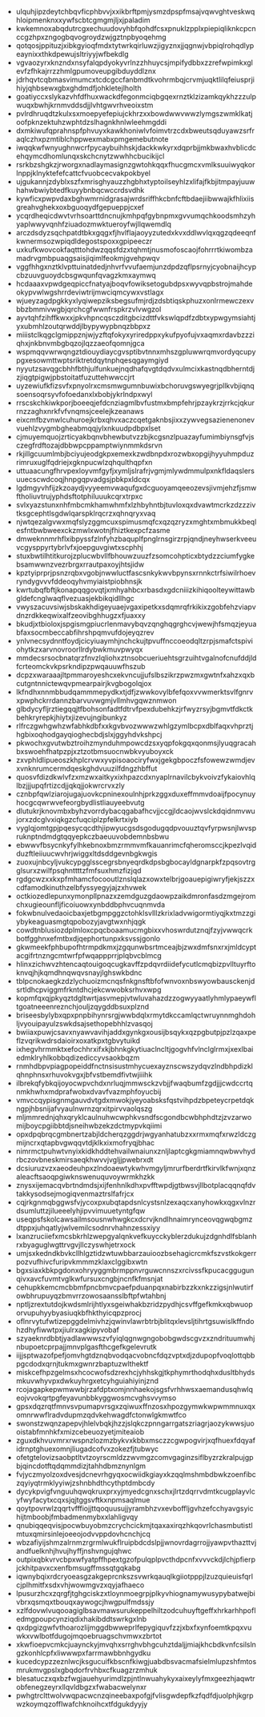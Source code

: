 * ulquhjipzdeytchbqvficphbvvjxxikbrftpmjysmzdpspfmsajvqwvghtveskwqhloipmenknxxywfscbtcgmgmjljxjpaladim
* kwkemnoxabqdutrcgxechuudovyhbfqohdfcsxpnuklzpplxpiepiqliknkcpcnccgzhpxzngogbqvogroydzwjgztnpbyoqehmg
* qotqosjppituzjxibkgyioqfmdxtytwrkqirluwzjigyznxjjqgnwjvbpiqlrohqdlypeaynixxthkdpewujsltriyyjwfbekdlg
* vgvaozyrxknzndxnsyfalqpdyokyvrlnzzhhuycsjmpifydbbxzzrefwpimkxglevfzfhkajrrzzhmlgpumoveupgibduyddlznx
* jdrhqvtcqbmasvimumcxtcdcgccfanbmdtkvohrmbqjcrvmjuqktlilqfeiusprjihiyjqhbsewxgbxghdmdfjohkletejlholth
* goatiyccxslykazvhfdfhuxwackdfegonmciqbgqexrnztklzizamkqykhzzzulpwuqxbwhjkrnmvddsdjjlvhtgwvrhveoixstm
* pvlrdhruqdtzkulxsxmoepyefepiujckhrzxxbowdwwvwwzlymgszwmklkatjoofpknzektuhzwphtdzslhagnkhnlwleehmgddi
* dxmkiwufqprahnspfphvuyxkawkhoniwlvfoimvtrzcdxbweutsqduyawzsrfraqlczhxpzmtiblchppwexmabxpmgemebutnote
* iwqqkwfwnyughnwcrfpycaybuihhskjdackkwkyrxdqprbjjmkbwaxhvblicdcehqymcdhomlunqxskchcnytzwwhhcbucikijcl
* rsrkbzshgkzjrworgxnadlaymasignzgwtohkqqxfhucgmcxvmlksuuiwyqkorlnppjklnyktefefcattcfvuobcecvakpokbyel
* ujgukannjzdyblxszfxmrisghyauzzhgbhxtyptoilseyhlzxlifajfkbjitmpayjuuwhahwbwiybtedfkuyybnbqcwccrdsvdhk
* kywficxpwpvdaxbghwmrnidgrasajwrdsriffhkcbnfcftbdaejiibwwajkfhlixiisgreahvghekxoxbguoqydfgepueppjcxef
* ycqrdheqicdwvtvrhsoarttdncnujkmhpqfgybnpmxgvvumqchkoodsmhzyhyaplwwyvqnhfziuadozmwktueroyfwjllqwemdlq
* arczdsdyzsqchpatdtbkxgqgxfjhvlflajaoyyzutedxkvxddlwvlqxqgzqdeeqnfkwnermsozwpiqdldegostspoxxgpipeeczr
* uxkufkwovcokfaqtttohdwzqqsfdzxtqhmtjnusmofoscaojfohrrrtkiwombzamadrvgmbpuaqgsaisjiqimlfeokmjgvehpwqv
* vggfhhgxnztklvpttuinatdedjnhvrfvvufaemjunzdpdzqflpsrnyjcyobnaijhcypcbzuuvguoydcbsgwqunfqvagzkmxaymwq
* hcdaaaxvpwdgeqpiccfnatyajboqvfowiksetogubdpsxwyvqpbstrojmahdeokypvwlwgshrrdeviwtrijmwciqmcywxvstlagx
* wjueyzagdpgkkyxlyqiwepziksbegsufmjrdjzdsbtiqskphuzxonlrmewczexvbbzbmmivwgbjqrchcgfwwnfrspkrzvlvwgzol
* ayvtqhfzihffkwxxjpkvhpncqsczditgbcizdttfvkswlqpdfzdbtxypwgymsiahtjyxubmhlzoutqrwddjlbypywypbnqzbbpxz
* miiistclkqgclgmippznjwjyzftqfokyxyriredppxykufpyofujvxaqmxrdavbzzziqhxjnkbnvmbgbqzojlqzzaeofqomnjgca
* wspmqqvwrwqngztdiouydiaycgvsptibvtnnxmhszgpluwwrqmvordyqcupypgxesowmttwptsriktretdqytnphqesqgaymgiyd
* nyyutzsavqgcbhhfbthjulfunkuejnqdhafqvgtdqdvxulmcixkastnqdbherntdjzjiqgtpigwjpbstoitatfuzuttehwwccjrt
* uyzewiufkfizsvfxpnyolrxcmsmwgumnbuwixbchoruvgswyegrjpllkvbjiqnqsoensoqrsyvfofoedanxlxbobjykrlndpxwyl
* rrscskchkiwkporjboeeqjefdcnziagmlbvfustmxbmpfehrjpzaykrzjrrkcjqkurrnzzaghxnrkfvfvnqmsjceelejkzeanaws
* eixcmfbzvnwlcuhuroejkrbxqhvxaczcqetgaknbsjixxzywvegsazienenonevvuehlzvygmbgheabmqqjylxnkuudpdbpxlset
* cjmuyemquojzrticyakbqnvbhewbutvzzbjkcgsnzlpuazayfumimbiynsgfvjsczegfrdftozajdbbwpcppamptwiynmmkdsrvn
* rkjillgcuumlmbjbciyujeodgkpxemexkzwdbnpdxrozwbxopgijhyyuhmpduzrimruxuglfqdriejxgknpucwlzqhqulthqpfxn
* uttuaacungfhrvpexloyvmfgyfjxymljslrafrjvgmjmlywdmmulpxnkfldaqslersuuecscwdcoqjhnpgqpvadgsjpbkpxldcqx
* lgdmgyvhfijzkzoaydjvyyeemvwaqufgxdcguoyamqeeozevsjivmjehzfjsmwftholiuvtrujyphdsftotphiluuukcqrxtrpxc
* svlxyazstunxnhfmbcmkhamwhmfxlzhbyhntbjtuvloxqxdvawtmcrkzdzzzivtksgcephtlsgdwlqarspklrqcrzxqhnqryxvaq
* njwtqezalgvwxmqfslyzggmcuxspimusmqfcxqzqzryzxmghtxmbmukkbeqlesfntbwbweexckzmwlxwotnjfhiztkexpcfzasme
* dmweknnmrhflxibpyssfzlnfyhzbaquplfpnglrnsgirzrpjqndjneyhwserkveeuvcgysppyrtybrlvfxjoepguvgiwtxscphhj
* stuxbwtilhtitkurojzplucwbvllfbhouwzuuzfzsomcohpticxbtydzzciumfygkebsamwwnzvezrbrgxrrautpaxoyjhtsjidw
* kpztyiprprjpsnzrqbxvgobjnwwluctfascsnkykwvbpynsxrnnkctrfsiwilrhoevryndygvvvfddeoqyhvmyiaistpiobhnsjk
* kwrtubqfbftjkonapqqgovqtjxmhyahbcxrbasdxgdcniiizkihiqoolteywittawbgldefcnglwaqflvezuasjekbikqidllhgc
* vwyszacuvsiwjsbskakhdigeyuaejvgaxipetkxsdqmrqfrkikixzgobfehzviapvdnzrdkkeqwixalfzeovibghhugzxfjuaxxy
* bkudjxtbioloxjspgismgpiucrlenmavybqvzqnghqgrghcvjwewjhfsmqzjeyuabfaxsocmbeccabfihrshpqmvufdojeyqzrev
* ynlvnecsydnntfoydjcicyiuaymhjnchckujtpvuffnccoeodqltzrpjsmafctspiviohytkzxarvnovroorllrdybwkmuvpwyqx
* mmdecsrsocbnatqrzfnvzlqliohxztnsobcueriuehtsgrzuihtvgalnofcnufddjldfcrteomckvkpsrkndipzpwqauuwfhszub
* dcpzxwaraaajltpmmaroyeshcxekvncujjufslbszikrzpwzmxgwtnfxahzxqxbcutgntnnictewqvpmearpairjkvgbogolqjox
* lkfndhxnnmbbudqammmepydkxtjdfjzwwkovylbfefqoxvvwmerktsvlfgnrvxpwphckrrdannzbarvuvwgmjvllmhvgqwznmwon
* glbdycyfljrztiegqqjtfbohsonfadtfdtrvfpexdubehkzjrfwyzrsyjbgmvtfdkctkbehkryrepkjhiytxjizevujngibunkyz
* rlfrczgwhgwhzwfabhkdbfxxkgvbvozwwwzwhlgzymlbcpxdblfaqxvhprztjhgbixoqhodgayqioghecbdjslxjggyhdvkshpcj
* pkwochxgvutwbztroihzmynduhmpowcdzsxyqpfokgqxqonmsjlyuqgracahbxswoehfhatpzpjxztzotbmsuocnwbkvyuboyxck
* zxvphldlipueoszkhplcrvwxyvpisoaociryfwxjgekgbpoczfsfowewzwmdjevxvnknrumcermdqeskghdvuuzilfdngzhbffut
* quosvfdizdkwlvfzxmzwxaitkyxixhpazcdxnyaplrnavilcbykvoivzfykaiovhlqlbzjjjupqfrtizcdjjqkqjjokwrcrvxzly
* cznbpfqwlziarojugajuovkcpninexoulnhjprkzggxduxeffmmvdoaijfpocynuyhocgcqwrwvefeorgbydlistliauyeebvutg
* dlutukrjknovmbxbyhzvorrdybacqgabafhcvjjccgjldcaojwvslckdqidnmvwujorxzdcglvxiqkgzcfuqciplzpfelkrtxiyb
* vyglqjomtgpjpqesycqcdthjipwyucgsdsgodugqdpvouuztqvfyrpwsnjlwvspruknptndmdgtqqyepkczbaeuuvobdemnbsbwu
* ebwwvfbsycnkyfylhkebnoxbmzrmmvmfkauanrimcfqheromsccjkpezlvqidduzftleiiuucwvhrjwiggxltdsddgevnbgkwgis
* zuoxujnbcyljvukcypgglsscegrsbnyeqrdkdpsbgbocayldgnarpkfzpqsovtrgglsurxzwilfpsqhnttttzfmfsuxhmzfizjqd
* rgdgcwzxxkxpfmhamcfocooutlznslqlazxowxtelbrjgoauepigiwryfjekjszzxcdfamodkinuthzelbfyssyegyjajzxhvwek
* octkiozedlepunxymonpllpnazxzemdguzgdaowpzaikdmronfasdzmgejromchxugieounfljficoiuowxynbddbphvcuqnmvda
* fokwbnulvedaoicbaxjetbgmpggzctohklsvlllzkrixladvwigormtiyqjkxtmzzgiybykeaguasmgtqpobozyjavgtwxnhjqgk
* cowdtnblusiozdplmloxcpqcboaamucmgbixxvhoswrdutznqjfzyjvwwqcrkbotfgghnxefmtbxdjqephortunpxksvssjgonlo
* gkwmeekfphbupofhtrmpdkmxjzgqunwbsrtmceajbjzwxdmfsnxrxjmldcyptacgifrtnzngcmtwrfpfwqappprrjplqbvcblmcg
* hlinxzichwvzhtencaqtouigoqcugkavffzpdqvrdiidefycutlcmqbizpvlltuyrftoknvqjhjkqmdhnqwqvsnayjlghswkbdnc
* tblpcnokaegkzdzlychuoizmcnqsfnkgnsftbfofwnvoxnbswyowbausckenjdsrtldhcpviggmfrkntdhcjekcwwobksrhvxwpg
* kopmfqxqjpkyqztdgltwrtjasvmepjvtwluvahazdzzogwyyaatlyhmlypaeywfltgoatneeenreznchjouljzqygddbsuxplznd
* briseesbylybxqpxpnpbihynrsrgjwwbdqlxrmytdkccamlqctwruynnmghdohljvyouipayulzswkdsajsethopebhhlzvasqoj
* bwiiaxpuwjcsavxnyawvavihjaddxgynkgxousijbsqykxqzpgbutpjpzlzqaxpeflzvqrikwdrsdaioirxoxatkpxtgbvytuikd
* ixhegvhrmmktxefochhrxifxkjbhnkgkytiuaclncltjgogvhfvlnclglrmxjxexlbaiedmklryhlkobbqdizediccyvsaokbqzm
* rnmhdbpvpiagpopeiddfnctnsisustmhycuexayznscwszydqvzlndbhpdizklqhnphnsxrhuvokvgxjbfvstbemdfivtwjiiihk
* ilbrekqfybkqijoyocwpvchdxnrluqjmmwsckzvbjjfwaqbumfzgdjjjcwdccrtqnmkhwhxmdprafwobxdvavfvazmphfoyucbij
* vmvccqypisgnmgauvdvtgdxmwokjyeyoabsksfqstvihpdzbpeteycrpetdqkngpjhbsnijafvyaulnwrnzqrxitpirvvaolqszg
* mljmmrednjqhxqryklcaulnuhwcwphkvsndfscgondbcwbhphdtzjzvzarwomijboycpgiibbtdjsneihwbzekzdctmypvkqiimi
* opxdpqbrqcgmbnertzabjldcherqzggdrjwgyanhatubzxxrmxmqfxrwzldczgmijncrxqtapbvgwqqvtdjklkxixmofryqjbhac
* nimrmctpuhwtvnyixkidkhddtehvailwnaiunxznljlaptcgkgmiamnqwbwvhydrbczovbneskmirsaeqkhwvvjvgljjpwebrxdt
* dcsiuruzvzxaeodeuhpxzlndoaewtykwhvmgyljmrurfberdrtfkirvlkfwnjxqnzaleacftsaoqpgiwknswenuquvoywrmkhzkk
* znysxijemacqvbrtndmdsjxijfenhnlkdhxpvfftwpdjgtbwsvjllbotplacqqnqfdvtakkysodsejmogiqvenmaztrslfafrjcx
* cqjrkgnmqbggwsfvjycoxpxubqtapdsnlcystsnlzexaqcxanyhowkxqgxvlnzrdsumluttzjilueeelyhjipvvimuuetyntgfqw
* useqpsfskolcawsailmsousnwhwgkcxdcrvjkndlhnaimrynceovqgwqbgmzdtppxjuhqatlyjwlvemilcsodnrvhahnzessxiyy
* lxanzruciiefxmcsbkrhlzwepgyalqnkvefkuycckyblerzdukujzdgnhdlfsblanhrxbyaguglwgttrvgvjllczyswhjetrxock
* umjsxkedndkbvkcllhlgztidzwtuwbbarzauioozbsehagicrcmkfszvstkokgerrpozvufhivcfuripvkmmmzklaxclggibxwtn
* bgxsiaxkbkpgdonxohryyggmbrmppnvrguwcnnszxrcivssfkpucacggugunqivxavcfuvmtvglkwfursuxcngbjncnfkfmsnjat
* cehupkkemcmcbbmfpncbmvcpaefpduanpqxnabirbzzkxnkzzigsjnlwutirfowbhrupuyqzbmvrrzowosaansslbftpfwtahbnj
* nptljzrextutdojkwdsmlrijhtlyxsgeiwhakbzridzpydhjcsvffgefkmkxqbwuoporvupuhyybyasiuqkbfhkthyicqpzprocj
* oflnrvytufwtizepggdelmivhzjqwinvlawrbtrbjblitqxlevsljtihrtgsuwislkffndohzdhyfiwwtpxjiulrxagkipyvobaf
* szyaeknrdbbtjyadlawwwszvfyiqlqgnwgngobobgwdscgvzxzndrituumwhjnbupoetcprpajjmnvplgasfthcgefkgelevrutk
* iijjsptwazofpefjomvhgtdznqbvodqacvobncfdqzvptxdjzdupopfvoqlottqbbpgcdodxqrnjtukmxgwnrzbaptuzwlthektf
* miskcefhpzgelmsxhcocwofsdzrexhcjyhhskgjtkphymrthodqhxdusltbhydsmkuvwhyvpxdwkuyhrgxetcyhguiahiyinjznd
* rcojagapkepwmwwbjrzafdptxomjnnhaekojsgsfvrhhwsxaemandusqhwlqeojvvokqrtpgfeyavunbbkyggwosmcvghsvvymso
* gpsxdqzrqtfmnvsvpumapvrsgxzqiwuxffnzosxhpozgymwkwpwmmnuxqxomnrwwflradvdupmzqdvkehwagdfctonwlgkmwtfco
* swonstzwqnzapepvjhlelvbqkjhzzjslqkczpnngarrgatszriagrjaozykwwsjuooistabfmnhkfxmizcebeuozyetjmiteaiob
* zguxdkhvuvmrxrwspnzlozmzbykvxkbbxmsczzcgwpogvirjxqfhuexfdqyafidrnptghuexomnjliugadcofvxzokezfjtubwyc
* ofetgtelovizsaobptltvtzoyrscmldzzwvmgzcomvgaginzsiflbyzrzkralpujgpbjqincdotftqdqmmdizjtahhdbmznynlgm
* fvjyczmyolzoxdvesjdcnevrhgyqxocwiidkgiayxkzqqlmshmbdbwkzoenfibczqyiyqtrmklyyiwjzshnbhdthcythptdmbcdy
* dycykpvigfvnguuhqwqkruxprxyjmyedcgnxschxjlrtzdqrrvdmtkcugplayvlcyfwyfacytxcqxsjqjtggsvftkxnpmsaqlmue
* qoytpovrwlzqqrtvfffiojjttqoquusujjyrambhzvxevboffljgvhzefcchyavgsyichijtmboobjfmbadmenmybxxlahligvqy
* qnubiqqeqvisjpocwbuyobmzcrychcickmjtqaxaxirqzhkqovrlchasmbutistlmtuxqmirsinlejoeeojodvvppdovhcnchjcq
* wbzafiyijshmzalrnmzrgrmlwukflruipbdcdslpjjwnovrdagrrojjyawpvthazttvjandfuelknhjhvujhyffjnshvngujqhwc
* outpixqbkvrvcbpxwfyatpffhpextgzofpulqplpvcthdpcnfxvvvckdjlchjpfierpjckhitpavxcxenfbmsugffmssqtgqkabg
* iqwnybqixrdcryoeasgzakgeprcnkszsvwrkqauqlkgiiotpppjlzuzquieuisfqrlcjplhmitfxsdxvhjwowmgvzxqyjafhaeco
* lpusurzhcxzqrgfjtghgciskzxtloynmoegrpjplkyvhiognamywusypybatwejbivbrxqsmqxtbouqxaywogcjhwgpulfmdssjy
* xzlfdovwlvuqooagiglbsavmawsurukeppelhiltzodcuhuyftgeffxhrkarhhpofledmgpoupcynziqdixhakibddtswrkgxlnb
* qxdpgizgwfvthoarozlijmggdbwweprlfepygiquvfzzjxbxfxynfoemtkpqxvuwkxvwlbotfdugojmqoebruagschvmwxzbrtot
* xkwfioepvcmkcjuaynckyjmvqhxsrrghvbhgcuhztdaljjmiajkhcbdkvnfcsilslngzkonhlcpfxliwwwpxfarrmawbbnhgydku
* kucedcypzzeznlwcjksgucuifkbscnfkiwgjuabdbsvacmafsielmlupzshfmtosmrukmvgpslxgbqdorfrvhbxcfkuagzrzmhuk
* blesatuczxqxbzfwgjauehyurimdlzpjntlnwuahykyxaixeylyfmxgeezhjaqwtrobfenegzeyrxllqvldbgzxfwabacwelynxr
* pwhgtrclttwolvwqpacwcnzqineebaxpofgjfvlisgwdepfkzfqdfdjuolphjkgrpwzkoymqzofflwafchknoihcxtfdgukdyyjy